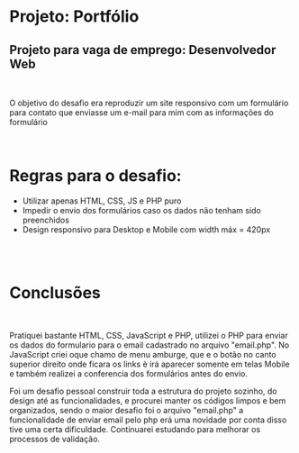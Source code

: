 # Projeto: Portfólio

## Projeto para vaga de emprego: Desenvolvedor Web
<br>
<p>O objetivo do desafio era reproduzir um site responsivo com um formulário para contato que enviasse um e-mail para mim com as informações do formulário</p>
<br>

<h1>Regras para o desafio:</h1>
<ul>
<li>Utilizar apenas HTML, CSS, JS e PHP puro</li>
<li>Impedir o envio dos formulários caso os dados não tenham sido preenchidos</li>
<li>Design responsivo para Desktop e Mobile com width máx = 420px</li>
</ul>
<br><br>

<h1>Conclusões</h1>
<br>
<p>Pratiquei bastante HTML, CSS, JavaScript e PHP, utilizei o PHP para enviar os dados do formulario para o email cadastrado no arquivo "email.php". No JavaScript criei oque chamo de menu amburge, que e o botão no canto superior direito onde ficara os links è irá aparecer somente em telas Mobile e também realizei a conferencia dos formulários antes do envio.</p>
<p>Foi um desafio pessoal construir toda a estrutura do projeto sozinho, do design até as funcionalidades, e procurei manter os códigos limpos e bem organizados, sendo o maior desafio foi o arquivo "email.php" a funcionalidade de enviar email pelo php erá uma novidade por conta disso tive uma certa dificuldade. Continuarei estudando para melhorar os processos de validação.</p>
 
